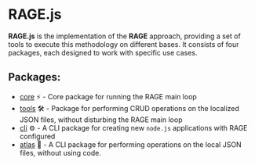 # RAGE.js

**RAGE.js** is the implementation of the **RAGE** approach, providing a set of tools to execute this methodology on different bases. It consists of four packages, each designed to work with specific use cases.

## Packages:
- [core](https://github.com/rage-js/core) ⚡ - Core package for running the RAGE main loop
- [tools](https://github.com/rage-js/tools) 🛠️ - Package for performing CRUD operations on the localized JSON files, without disturbing the RAGE main loop
- [cli](https://github.com/rage-js/cli) ⚙️ - A CLI package for creating new `node.js` applications with RAGE configured
- [atlas](https://github.com/rage-js/atlas) 🧭 - A CLI package for performing operations on the local JSON files, without using code.
